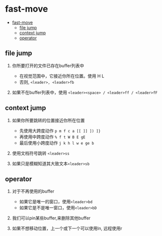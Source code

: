 # fast-move

<!--toc:start-->
- [fast-move](#fast-move)
  - [file jump](#file-jump)
  - [context jump](#context-jump)
  - [operator](#operator)
<!--toc:end-->

## file jump

1. 你所要打开的文件已存在buffer列表中
  
    - 在视觉范围中，它接近你所在位置。使用 H L
    - 否则,  `<leader>, <leader>fb`

2. 如果不在buffer列表中，使用 `<leader><space> / <leader>ff / <leader>fF`

## context jump

1. 如果你所要跳转的位置接近你所在位置

    - 先使用大跨度动作 `p m f c a [[ ]] ]) ]}`
    - 再使用中跨度动作 `% f t W B E gE`
    - 最后使用小跨度动作 `j k h l w e ge b`

2. 使用文档符号跳转 `<leader>ss`
3. 如果只是模糊知道其大致文本`<leader>sb`

## operator

1. 对于不再使用的buffer

    - 如果它是唯一的窗口，使用`<leader>bd`
    - 如果它是不是唯一窗口，使用`<leader>bD`

2. 我们可以pin某些buffer,来删除其他buffer
3. 如果不想移动位置，上一个或下一个可以使用ln, 远程使用r

